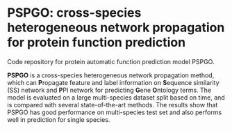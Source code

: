# PSPGO: cross-species heterogeneous network propagation for protein function prediction

Code repository for protein automatic function prediction model PSPGO. 

**PSPGO** is a cross-species heterogeneous network propagation method, which can **P**ropagate feature and label information on **S**equence similarity (SS) network and **P**PI network for predicting **G**ene **O**ntology terms. The model is evaluated on a large multi-species dataset split based on time, and is compared with several state-of-the-art methods. The results show that PSPGO has good performance on multi-species test set and also performs well in prediction for single species.
